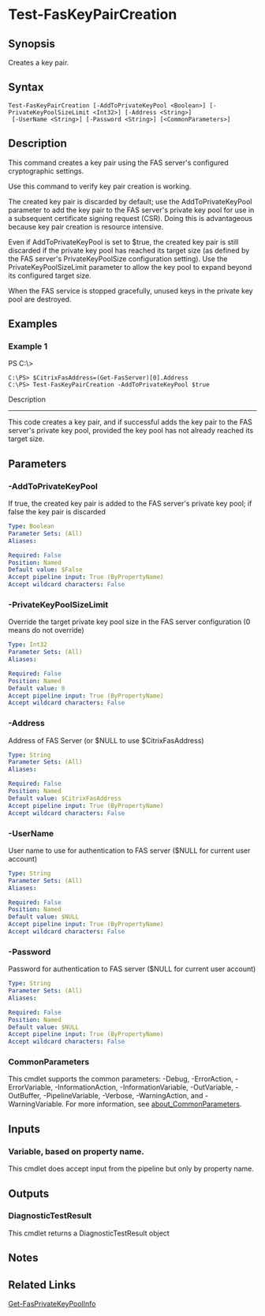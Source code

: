 # Test-FasKeyPairCreation

## Synopsis
Creates a key pair.

## Syntax

```
Test-FasKeyPairCreation [-AddToPrivateKeyPool <Boolean>] [-PrivateKeyPoolSizeLimit <Int32>] [-Address <String>]
 [-UserName <String>] [-Password <String>] [<CommonParameters>]
```

## Description
This command creates a key pair using the FAS server's configured cryptographic settings.

Use this command to verify key pair creation is working.

The created key pair is discarded by default; use the AddToPrivateKeyPool parameter to add the key pair to the FAS server's private key pool
for use in a subsequent certificate signing request (CSR).
Doing this is advantageous because key pair creation is resource intensive.

Even if AddToPrivateKeyPool is set to $true, the created key pair is still discarded if the private key pool has reached its target size (as defined
by the FAS server's PrivateKeyPoolSize configuration setting).
Use the PrivateKeyPoolSizeLimit parameter to allow the key pool to
expand beyond its configured target size.

When the FAS service is stopped gracefully, unused keys in the private key pool are destroyed.

## Examples

### Example 1
PS C:\\\>

```
C:\PS> $CitrixFasAddress=(Get-FasServer)[0].Address
C:\PS> Test-FasKeyPairCreation -AddToPrivateKeyPool $true
```

Description

-----------

This code creates a key pair, and if successful adds the key pair to the FAS server's private key pool,
provided the key pool has not already reached its target size.

## Parameters

### -AddToPrivateKeyPool
If true, the created key pair is added to the FAS server's private key pool; if false the key pair is discarded

```yaml
Type: Boolean
Parameter Sets: (All)
Aliases:

Required: False
Position: Named
Default value: $False
Accept pipeline input: True (ByPropertyName)
Accept wildcard characters: False
```

### -PrivateKeyPoolSizeLimit
Override the target private key pool size in the FAS server configuration (0 means do not override)

```yaml
Type: Int32
Parameter Sets: (All)
Aliases:

Required: False
Position: Named
Default value: 0
Accept pipeline input: True (ByPropertyName)
Accept wildcard characters: False
```

### -Address
Address of FAS Server (or $NULL to use $CitrixFasAddress)

```yaml
Type: String
Parameter Sets: (All)
Aliases:

Required: False
Position: Named
Default value: $CitrixFasAddress
Accept pipeline input: True (ByPropertyName)
Accept wildcard characters: False
```

### -UserName
User name to use for authentication to FAS server ($NULL for current user account)

```yaml
Type: String
Parameter Sets: (All)
Aliases:

Required: False
Position: Named
Default value: $NULL
Accept pipeline input: True (ByPropertyName)
Accept wildcard characters: False
```

### -Password
Password for authentication to FAS server ($NULL for current user account)

```yaml
Type: String
Parameter Sets: (All)
Aliases:

Required: False
Position: Named
Default value: $NULL
Accept pipeline input: True (ByPropertyName)
Accept wildcard characters: False
```

### CommonParameters
This cmdlet supports the common parameters: -Debug, -ErrorAction, -ErrorVariable, -InformationAction, -InformationVariable, -OutVariable, -OutBuffer, -PipelineVariable, -Verbose, -WarningAction, and -WarningVariable. For more information, see [about_CommonParameters](http://go.microsoft.com/fwlink/?LinkID=113216).

## Inputs

### Variable, based on property name.
This cmdlet does accept input from the pipeline but only by property name.

## Outputs

### DiagnosticTestResult
This cmdlet returns a DiagnosticTestResult object

## Notes

## Related Links

[Get-FasPrivateKeyPoolInfo]()


